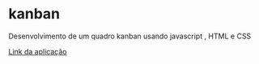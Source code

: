 # kanban
Desenvolvimento de um quadro kanban usando javascript , HTML e CSS

[Link da aplicação](anamasflaviamoraes.github.io/kanban/pages/index.html)

